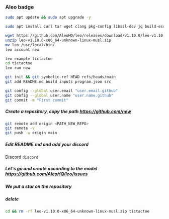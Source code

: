 ### Aleo badge
```bash
sudo apt update && sudo apt upgrade -y 

sudo apt install curl tar wget clang pkg-config libssl-dev jq build-essential bsdmainutils git make ncdu gcc git jq chrony liblz4-tool unzip -y
```

```bash
wget https://github.com/AleoHQ/leo/releases/download/v1.10.0/leo-v1.10.0-x86_64-unknown-linux-musl.zip
unzip leo-v1.10.0-x86_64-unknown-linux-musl.zip
mv leo /usr/local/bin/
leo account new
```
```bash
leo example tictactoe
cd tictactoe
leo run new

git init && git symbolic-ref HEAD refs/heads/main
git add README.md build inputs program.json src
```

```bash
git config --global user.email "user.email.github"
git config --global user.name "user.name.github"
git commit -m "First commit"
```

##### Create a repository, copy the path https://github.com/new 

```bash
git remote add origin <PATH_NEW_REPO>
git remote -v
git push -u origin main
```

##### Edit README.md and add your discord
Discord `discord`

##### Let's go and create according to the model https://github.com/AleoHQ/leo/issues
##### We put a star on the repository

##### delete
```bash
cd && rm -rf leo-v1.10.0-x86_64-unknown-linux-musl.zip tictactoe
```
